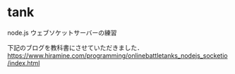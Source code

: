 # tank
node.js ウェブソケットサーバーの練習

下記のブログを教科書にさせていただきました．
https://www.hiramine.com/programming/onlinebattletanks_nodejs_socketio/index.html

